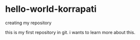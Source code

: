 # hello-world-korrapati
creating my repository

this is my first repository in git.
i wants to learn more about this.
